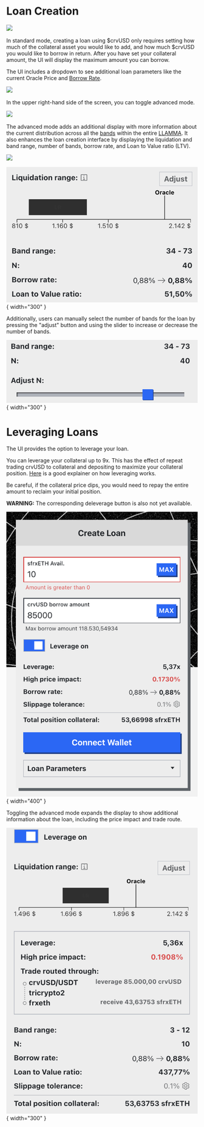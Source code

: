 # **Loan Creation**

![](https://2254922201-files.gitbook.io/~/files/v0/b/gitbook-x-prod.appspot.com/o/spaces%2F-MFA0rQI3SzfbVFgp3Ic%2Fuploads%2F92aEeJyIJqTiMrRYpYxc%2Fimage.png?alt=media&token=95ca2242-0146-4ec0-a364-62c09e38e287)

In standard mode, creating a loan using $crvUSD only requires setting how much of the collateral asset you would like to add, and how much $crvUSD you would like to borrow in return. After you have set your collateral amount, the UI will display the maximum amount you can borrow.

The UI includes a dropdown to see additional loan parameters like the current Oracle Price and [Borrow Rate](/crvusd/understanding-tokenomics#borrow-rate).

![](https://2254922201-files.gitbook.io/~/files/v0/b/gitbook-x-prod.appspot.com/o/spaces%2F-MFA0rQI3SzfbVFgp3Ic%2Fuploads%2Fhc9iZdLA4vikZBvObwgU%2Fimage.png?alt=media&token=39723fbe-a561-4952-8983-5fc5b6a28d26)

In the upper right-hand side of the screen, you can toggle advanced mode.

![](https://2254922201-files.gitbook.io/~/files/v0/b/gitbook-x-prod.appspot.com/o/spaces%2F-MFA0rQI3SzfbVFgp3Ic%2Fuploads%2FKv92ZQVe7nWuQQbr6oza%2Fimage.png?alt=media&token=8b1550a9-2faa-4763-982f-00a773248238)

The advanced mode adds an additional display with more information about the current distribution across all the [bands](/crvusd/understanding-tokenomics#bands) within the entire [LLAMMA](/crvusd/understanding-tokenomics#llamma). It also enhances the loan creation interface by displaying the liquidation and band range, number of bands, borrow rate, and Loan to Value ratio (LTV). 

![](https://2254922201-files.gitbook.io/~/files/v0/b/gitbook-x-prod.appspot.com/o/spaces%2F-MFA0rQI3SzfbVFgp3Ic%2Fuploads%2FmObrDXrcyr7QjDrFh5XB%2Fimage.png?alt=media&token=07b999f2-776b-4872-a7a7-9582f9cae12e)

![](../images/crvusd_advanced_loan.png){ width="300" }

Additionally, users can manually select the number of bands for the loan by pressing the "adjust" button and using the slider to increase or decrease the number of bands.

![](../images/crvusd_slider.png){ width="300" }



# **Leveraging Loans**
The UI provides the option to leverage your loan.

You can leverage your collateral up to 9x. This has the effect of repeat trading crvUSD to collateral and depositing to maximize your collateral position. [Here](https://curve.substack.com/p/august-15-2023-all-or-nothing) is a good explainer on how leveraging works.

Be careful, if the collateral price dips, you would need to repay the entire amount to reclaim your initial position.  

**WARNING:** The corresponding deleverage button is also not yet available.

![](../images/crvusd-leverage.png){ width="400" }

Toggling the advanced mode expands the display to show additional information about the loan, including the price impact and trade route.

![](../images/crvusd-advanced.png){ width="300" }


